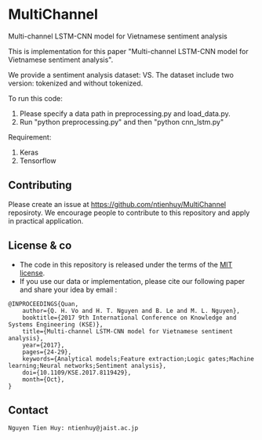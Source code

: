 # MultiChannel
Multi-channel LSTM-CNN model for Vietnamese sentiment analysis

This is implementation for this paper "Multi-channel LSTM-CNN model for Vietnamese sentiment analysis".

We provide a sentiment analysis dataset: VS. The dataset include two version: tokenized and without tokenized.

To run this code: 
1. Please specify a data path in preprocessing.py and load_data.py.
2. Run "python preprocessing.py" and then "python cnn_lstm.py"


Requirement:
1. Keras
2. Tensorflow

## Contributing

Please create an issue at https://github.com/ntienhuy/MultiChannel reposiroty.
We encourage people to contribute to this repository and apply in practical
application.

## License & co

* The code in this repository is released under the terms of the
  [MIT license](LICENSE.txt).
* If you use our data or implementation, please cite our following paper and share your idea by email :
```
@INPROCEEDINGS{Quan, 
	author={Q. H. Vo and H. T. Nguyen and B. Le and M. L. Nguyen}, 
	booktitle={2017 9th International Conference on Knowledge and Systems Engineering (KSE)}, 
	title={Multi-channel LSTM-CNN model for Vietnamese sentiment analysis}, 
	year={2017},  
	pages={24-29}, 
	keywords={Analytical models;Feature extraction;Logic gates;Machine learning;Neural networks;Sentiment analysis}, 
	doi={10.1109/KSE.2017.8119429}, 
	month={Oct},
}
 ```


## Contact
	Nguyen Tien Huy: ntienhuy@jaist.ac.jp




